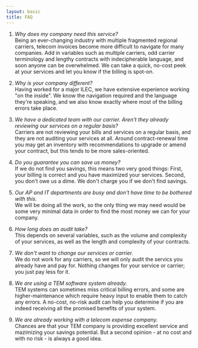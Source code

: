 ```yaml
---
layout: basic
title: FAQ
---
```


1. *Why does my company need this service?*  
       Being an ever-changing industry with multiple fragmented regional carriers, telecom invoices become more difficult to navigate for many companies.  Add in variables such as multiple carriers, odd carrier terminology and lengthy contracts with indecipherable language, and soon anyone can be overwhelmed.  We can take a quick, no-cost peek at your services and let you know if the billing is spot-on.

2. *Why is your company different?*  
       Having worked for a major ILEC, we have extensive experience working "on the inside".  We know the navigation required and the language they're speaking, and we also know exactly where most of the billing errors take place.

3. *We have a dedicated team with our carrier.  Aren't they already reviewing our services on a regular basis?*     
       Carriers are not reviewing your bills and services on a regular basis, and they are not auditing your services at all.  Around contract-renewal time you may get an inventory with recommendations to upgrade or amend your contract, but this tends to be more sales-oriented.

4. *Do you guarantee you can save us money?*  
       If we do not find you savings, this means two very good things:  First, your billing is correct and you have maximized your services.  Second, you don't owe us a dime.  We don't charge you if we don't find savings.

5. *Our AP and IT departments are busy and don't have time to be bothered with this.*  
       We will be doing all the work, so the only thing we may need would be some very minimal data in order to find the most money we can for your company.

6. *How long does an audit take?*  
       This depends on several variables, such as the volume and complexity of your services, as well as the length and complexity of your contracts.

7. *We don't want to change our services or carrier.*  
       We do not work for any carriers, so we will only audit the servics you already have and pay for.  Nothing changes for your service or carrier; you just pay less for it.

8. *We are using a TEM software system already.*  
       TEM systems can sometimes miss critical billing errors, and some are higher-maintenance which require heavy input to enable them to catch any errors.  A no-cost, no-risk audit can help you determine if you are indeed receiving all the promised benefits of your system.

9. *We are already working with a telecom expense company.*  
       Chances are that your TEM company is providing excellent service and mazimizing your savings potential.  But a second opinion - at no cost and with no risk - is always a good idea.

